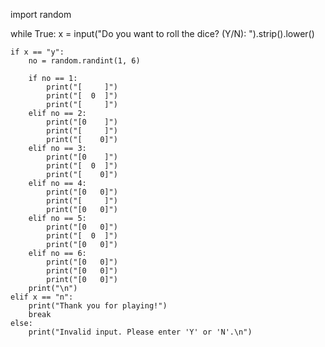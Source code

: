 import random

while True:
    x = input("Do you want to roll the dice? (Y/N): ").strip().lower()
    
    if x == "y":
        no = random.randint(1, 6)
        
        if no == 1:
            print("[     ]")
            print("[  0  ]")
            print("[     ]")
        elif no == 2:
            print("[0    ]")
            print("[     ]")
            print("[    0]")
        elif no == 3:
            print("[0    ]")
            print("[  0  ]")
            print("[    0]")
        elif no == 4:
            print("[0   0]")
            print("[     ]")
            print("[0   0]")
        elif no == 5:
            print("[0   0]")
            print("[  0  ]")
            print("[0   0]")
        elif no == 6:
            print("[0   0]")
            print("[0   0]")
            print("[0   0]")
        print("\n")
    elif x == "n":
        print("Thank you for playing!")
        break
    else:
        print("Invalid input. Please enter 'Y' or 'N'.\n")
